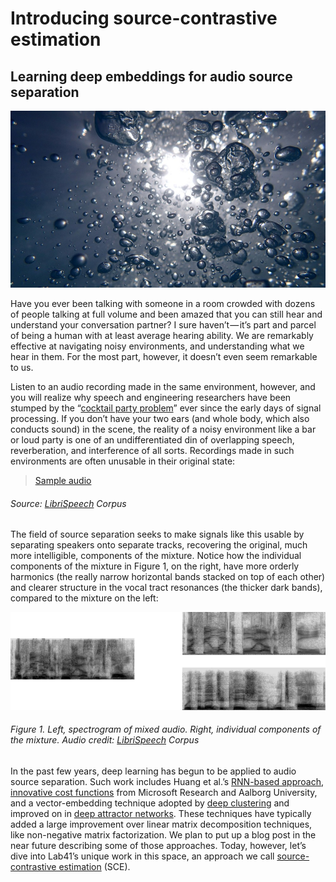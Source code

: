 # Introducing source-contrastive estimation
## Learning deep embeddings for audio source separation

<img src="images/1.jpeg" alt="image of water bubbles">

Have you ever been talking with someone in a room crowded with dozens of people talking at full volume and been amazed that you can still hear and understand your conversation partner? I sure haven’t — it’s part and parcel of being a human with at least average hearing ability. We are remarkably effective at navigating noisy environments, and understanding what we hear in them. For the most part, however, it doesn’t even seem remarkable to us.

Listen to an audio recording made in the same environment, however, and you will realize why speech and engineering researchers have been stumped by the “[cocktail party problem](https://en.wikipedia.org/wiki/Cocktail_party_effect)” ever since the early days of signal processing. If you don’t have your two ears (and whole body, which also conducts sound) in the scene, the reality of a noisy environment like a bar or loud party is one of an undifferentiated din of overlapping speech, reverberation, and interference of all sorts. Recordings made in such environments are often unusable in their original state:

> [Sample audio](https://w.soundcloud.com/player/?url=https%3A//api.soundcloud.com/tracks/324319477&amp;color=%23ff5500&amp;auto_play=false&amp;hide_related=false&amp;show_comments=true&amp;show_user=true&amp;show_reposts=false&amp;show_teaser=true&amp;visual=true)

###### Source: [LibriSpeech](http://www.openslr.org/12/) Corpus

The field of source separation seeks to make signals like this usable by separating speakers onto separate tracks, recovering the original, much more intelligible, components of the mixture. Notice how the individual components of the mixture in Figure 1, on the right, have more orderly harmonics (the really narrow horizontal bands stacked on top of each other) and clearer structure in the vocal tract resonances (the thicker dark bands), compared to the mixture on the left:

<img src="images/2.png">

###### Figure 1. Left, spectrogram of mixed audio. Right, individual components of the mixture. Audio credit: [LibriSpeech](http://www.openslr.org/12/) Corpus

In the past few years, deep learning has begun to be applied to audio source separation. Such work includes Huang et al.’s [RNN-based approach](https://arxiv.org/abs/1502.04149), [innovative cost functions](https://arxiv.org/abs/1607.00325) from Microsoft Research and Aalborg University, and a vector-embedding technique adopted by [deep clustering](https://arxiv.org/abs/1508.04306) and improved on in [deep attractor networks](https://arxiv.org/abs/1611.08930). These techniques have typically added a large improvement over linear matrix decomposition techniques, like non-negative matrix factorization. We plan to put up a blog post in the near future describing some of those approaches. Today, however, let’s dive into Lab41’s unique work in this space, an approach we call [source-contrastive estimation](https://arxiv.org/abs/1705.04662) (SCE).
